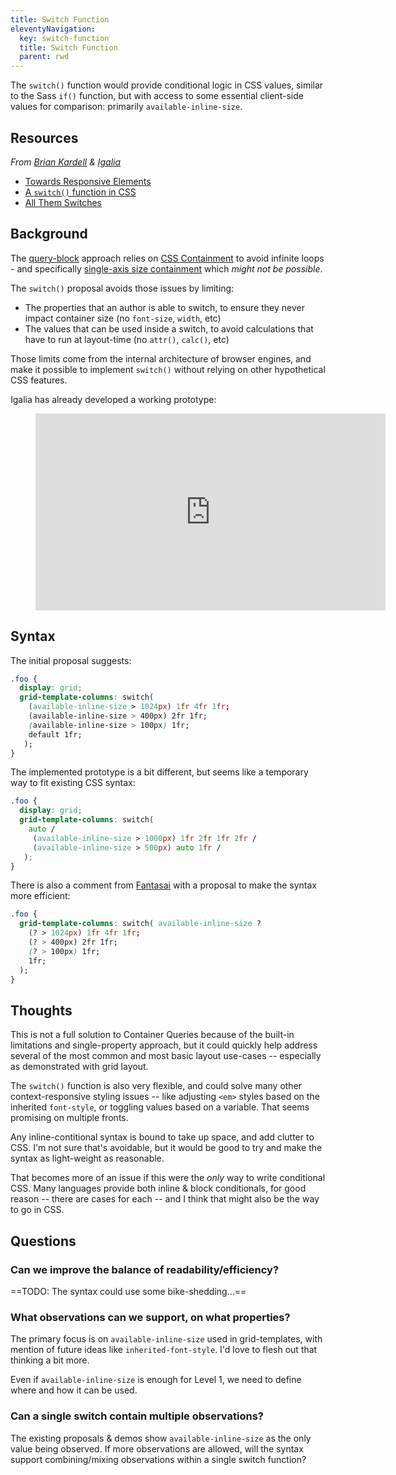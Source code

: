 ```yaml
---
title: Switch Function
eleventyNavigation:
  key: switch-function
  title: Switch Function
  parent: rwd
---
```


The `switch()` function would provide conditional logic in CSS values,
similar to the Sass `if()` function,
but with access to some essential client-side values for comparison:
primarily `available-inline-size`.

## Resources

_From [Brian Kardell](https://bkardell.com/) & [Igalia](https://www.igalia.com/)_

- [Towards Responsive Elements](https://bkardell.com/blog/TowardResponsive.html)
- [A `switch()` function in CSS](https://gist.github.com/bkardell/e5d702b15c7bcf2de2d60b80b916e53c)
- [All Them Switches](https://bkardell.com/blog/AllThemSwitches.html)

## Background

The [query-block](query/) approach
relies on [CSS Containment](https://drafts.csswg.org/css-contain/)
to avoid infinite loops -
and specifically [single-axis size containment](https://github.com/w3c/csswg-drafts/issues/1031)
which _might not be possible_.

The `switch()` proposal avoids those issues by limiting:

- The properties that an author is able to switch,
  to ensure they never impact container size
  (no `font-size`, `width`, etc)
- The values that can be used inside a switch,
  to avoid calculations that have to run at layout-time
  (no `attr()`, `calc()`, etc)

Those limits come from the internal architecture of browser engines,
and make it possible to implement `switch()`
without relying on other hypothetical CSS features.

Igalia has already developed a working prototype:

<figure data-ratio>
<iframe width="560" height="315" src="https://www.youtube.com/embed/8QFST9MvjyA" frameborder="0" allow="accelerometer; autoplay; clipboard-write; encrypted-media; gyroscope; picture-in-picture" allowfullscreen></iframe>
</figure>

## Syntax

The initial proposal suggests:

```css
.foo {
  display: grid;
  grid-template-columns: switch(
    (available-inline-size > 1024px) 1fr 4fr 1fr;
    (available-inline-size > 400px) 2fr 1fr;
    (available-inline-size > 100px) 1fr;
    default 1fr;
   );
}
```

The implemented prototype is a bit different,
but seems like a temporary way to fit existing CSS syntax:

```css
.foo {
  display: grid;
  grid-template-columns: switch(
    auto /
     (available-inline-size > 1000px) 1fr 2fr 1fr 2fr /
     (available-inline-size > 500px) auto 1fr /
   );
}
```

There is also a comment from
[Fantasai](https://gist.github.com/bkardell/e5d702b15c7bcf2de2d60b80b916e53c#gistcomment-3295085)
with a proposal to make the syntax more efficient:

```css
.foo {
  grid-template-columns: switch( available-inline-size ?
    (? > 1024px) 1fr 4fr 1fr;
    (? > 400px) 2fr 1fr;
    (? > 100px) 1fr;
    1fr;
  );
}
```

## Thoughts

This is not a full solution to Container Queries
because of the built-in limitations and single-property approach,
but it could quickly help address
several of the most common and most basic layout use-cases --
especially as demonstrated with grid layout.

The `switch()` function is also very flexible,
and could solve many other context-responsive styling issues --
like adjusting `<em>` styles based on the inherited `font-style`,
or toggling values based on a variable.
That seems promising on multiple fronts.

Any inline-contitional syntax is bound to take up space,
and add clutter to CSS.
I'm not sure that's avoidable,
but it would be good to try and make the syntax
as light-weight as reasonable.

That becomes more of an issue if this were the _only_ way
to write conditional CSS.
Many languages provide both inline & block conditionals,
for good reason --
there are cases for each --
and I think that might also be the way to go in CSS.

## Questions

### Can we improve the balance of readability/efficiency?

==TODO: The syntax could use some bike-shedding...==

### What observations can we support, on what properties?

The primary focus is on `available-inline-size`
used in grid-templates,
with mention of future ideas like `inherited-font-style`.
I'd love to flesh out that thinking a bit more.

Even if `available-inline-size` is enough for Level 1,
we need to define where and how it can be used.

### Can a single switch contain multiple observations?

The existing proposals & demos show
`available-inline-size` as the only value being observed.
If more observations are allowed,
will the syntax support combining/mixing observations
within a single switch function?
